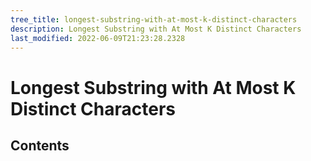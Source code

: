 ```yaml
---
tree_title: longest-substring-with-at-most-k-distinct-characters
description: Longest Substring with At Most K Distinct Characters
last_modified: 2022-06-09T21:23:28.2328
---
```


# Longest Substring with At Most K Distinct Characters

## Contents
